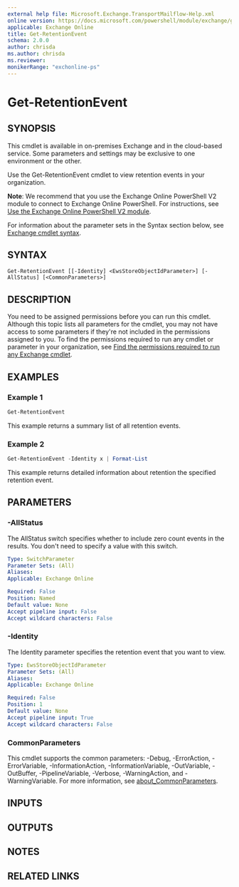```yaml
---
external help file: Microsoft.Exchange.TransportMailflow-Help.xml
online version: https://docs.microsoft.com/powershell/module/exchange/get-retentionevent
applicable: Exchange Online
title: Get-RetentionEvent
schema: 2.0.0
author: chrisda
ms.author: chrisda
ms.reviewer:
monikerRange: "exchonline-ps"
---
```


# Get-RetentionEvent

## SYNOPSIS
This cmdlet is available in on-premises Exchange and in the cloud-based service. Some parameters and settings may be exclusive to one environment or the other.

Use the Get-RetentionEvent cmdlet to view retention events in your organization.

**Note**: We recommend that you use the Exchange Online PowerShell V2 module to connect to Exchange Online PowerShell. For instructions, see [Use the Exchange Online PowerShell V2 module](https://docs.microsoft.com/powershell/exchange/exchange-online-powershell-v2).

For information about the parameter sets in the Syntax section below, see [Exchange cmdlet syntax](https://docs.microsoft.com/powershell/exchange/exchange-cmdlet-syntax).

## SYNTAX

```
Get-RetentionEvent [[-Identity] <EwsStoreObjectIdParameter>] [-AllStatus] [<CommonParameters>]
```

## DESCRIPTION
You need to be assigned permissions before you can run this cmdlet. Although this topic lists all parameters for the cmdlet, you may not have access to some parameters if they're not included in the permissions assigned to you. To find the permissions required to run any cmdlet or parameter in your organization, see [Find the permissions required to run any Exchange cmdlet](https://docs.microsoft.com/powershell/exchange/find-exchange-cmdlet-permissions).

## EXAMPLES

### Example 1
```powershell
Get-RetentionEvent
```

This example returns a summary list of all retention events.

### Example 2
```powershell
Get-RetentionEvent -Identity x | Format-List
```

This example returns detailed information about retention the specified retention event.

## PARAMETERS

### -AllStatus
The AllStatus switch specifies whether to include zero count events in the results. You don't need to specify a value with this switch.

```yaml
Type: SwitchParameter
Parameter Sets: (All)
Aliases:
Applicable: Exchange Online

Required: False
Position: Named
Default value: None
Accept pipeline input: False
Accept wildcard characters: False
```

### -Identity
The Identity parameter specifies the retention event that you want to view.

```yaml
Type: EwsStoreObjectIdParameter
Parameter Sets: (All)
Aliases:
Applicable: Exchange Online

Required: False
Position: 1
Default value: None
Accept pipeline input: True
Accept wildcard characters: False
```

### CommonParameters
This cmdlet supports the common parameters: -Debug, -ErrorAction, -ErrorVariable, -InformationAction, -InformationVariable, -OutVariable, -OutBuffer, -PipelineVariable, -Verbose, -WarningAction, and -WarningVariable. For more information, see [about_CommonParameters](https://go.microsoft.com/fwlink/p/?LinkID=113216).

## INPUTS

###  

## OUTPUTS

###  

## NOTES

## RELATED LINKS
